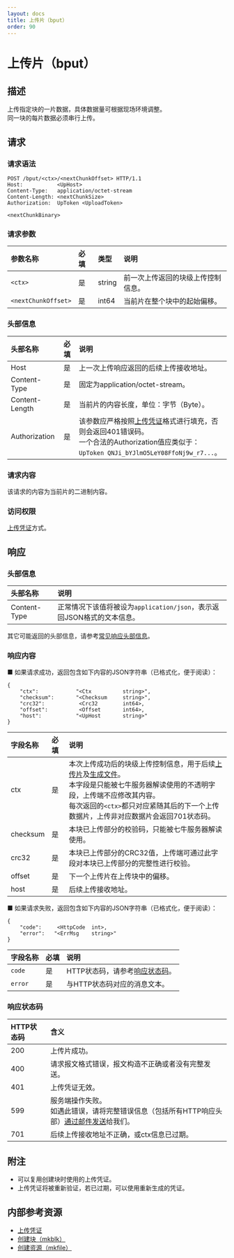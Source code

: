 ```yaml
---
layout: docs
title: 上传片（bput）
order: 90
---
```


<a id="bput"></a>
# 上传片（bput）

<a id="bput-description"></a>
## 描述

上传指定块的一片数据，具体数据量可根据现场环境调整。  
同一块的每片数据必须串行上传。  

<a id="bput-request"></a>
## 请求

<a id="bput-request-syntax"></a>
### 请求语法

```
POST /bput/<ctx>/<nextChunkOffset> HTTP/1.1
Host:           <UpHost>
Content-Type:   application/octet-stream
Content-Length: <nextChunkSize>
Authorization:  UpToken <UploadToken>

<nextChunkBinary>
```

<a id="bput-request-params"></a>
### 请求参数

参数名称            | 必填  | 类型   | 说明
:------------------ | :---  | :----- | :------------------------------
`<ctx>`             | 是    | string | 前一次上传返回的块级上传控制信息。
`<nextChunkOffset>` | 是    | int64  | 当前片在整个块中的起始偏移。

<a id="bput-request-headers"></a>
### 头部信息

头部名称       | 必填 | 说明
:------------- | :--- | :-------------------------------------
Host           | 是   | 上一次上传响应返回的后续上传接收地址。
Content-Type   | 是   | 固定为application/octet-stream。
Content-Length | 是   | 当前片的内容长度，单位：字节（Byte）。
Authorization  | 是   | 该参数应严格按照[上传凭证][uploadTokenHref]格式进行填充，否则会返回401错误码。<br>一个合法的Authorization值应类似于：`UpToken QNJi_bYJlmO5LeY08FfoNj9w_r7...`。

<a id="bput-request-body"></a>
### 请求内容

该请求的内容为当前片的二进制内容。

<a id="bput-request-auth"></a>
### 访问权限

[上传凭证][uploadTokenHref]方式。

<a id="bput-response"></a>
## 响应

<a id="bput-response-headers"></a>
### 头部信息

头部名称      | 说明                              
:------------ | :--------------------------------------------------------------------
Content-Type  | 正常情况下该值将被设为`application/json`，表示返回JSON格式的文本信息。

其它可能返回的头部信息，请参考[常见响应头部信息][commonHttpResponseHeaderHref]。

<a id="bput-response-body"></a>
### 响应内容

■ 如果请求成功，返回包含如下内容的JSON字符串（已格式化，便于阅读）：  

```
{
	"ctx":            "<Ctx          string>", 
    "checksum":       "<Checksum     string>",
    "crc32":           <Crc32        int64>,
    "offset":          <Offset       int64>,
    "host":           "<UpHost       string>"
}
```

字段名称       | 必填 | 说明
:------------- | :--- | :------------------------------
ctx            | 是   | 本次上传成功后的块级上传控制信息，用于后续[上传片](http://developer.qiniu.com/docs/v6/api/reference/up/bput.html)及[生成文件](http://developer.qiniu.com/docs/v6/api/reference/up/mkfile.html)。<br>本字段是只能被七牛服务器解读使用的不透明字段，上传端不应修改其内容。<br>每次返回的`<ctx>`都只对应紧随其后的下一个上传数据片，上传非对应数据片会返回701状态码。
checksum       | 是   | 本块已上传部分的校验码，只能被七牛服务器解读使用。
crc32          | 是   | 本块已上传部分的CRC32值，上传端可通过此字段对本块已上传部分的完整性进行校验。
offset         | 是   | 下一个上传片在上传块中的偏移。
host           | 是   | 后续上传接收地址。

■ 如果请求失败，返回包含如下内容的JSON字符串（已格式化，便于阅读）：  

```
{
	"code":     <HttpCode  int>, 
    "error":   "<ErrMsg    string>"
}
```

字段名称     | 必填 | 说明                              
:----------- | :--- | :--------------------------------------------------------------------
`code`       | 是   | HTTP状态码，请参考[响应状态码](#bput-response-status)。
`error`      | 是   | 与HTTP状态码对应的消息文本。

<a id="bput-response-status"></a>
### 响应状态码

HTTP状态码 | 含义
:--------- | :--------------------------
200        | 上传片成功。
400	       | 请求报文格式错误，报文构造不正确或者没有完整发送。
401        | 上传凭证无效。
599	       | 服务端操作失败。<br>如遇此错误，请将完整错误信息（包括所有HTTP响应头部）[通过邮件发送][sendBugReportHref]给我们。
701        | 后续上传接收地址不正确，或ctx信息已过期。

<a id="bput-remarks"></a>
## 附注

- 可以复用创建块时使用的上传凭证。  
- 上传凭证将被重新验证，若已过期，可以使用重新生成的凭证。  

<a id="bput-internal-resources"></a>
## 内部参考资源

- [上传凭证][uploadTokenHref]
- [创建块（mkblk）](http://developer.qiniu.com/docs/v6/api/reference/up/mkblk.html)
- [创建资源（mkfile）](http://developer.qiniu.com/docs/v6/api/reference/up/mkfile.html)

[sendBugReportHref]:            mailto:support@qiniu.com?subject=599错误日志     "发送错误报告"
[uploadTokenHref]:              http://developer.qiniu.com/docs/v6/api/reference/security/upload-token.html                    "上传凭证"
[commonHttpResponseHeaderHref]: http://developer.qiniu.com/docs/v6/api/reference/extended-headers.html                         "常见响应头部信息"
